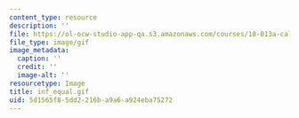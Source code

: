 ```yaml
---
content_type: resource
description: ''
file: https://ol-ocw-studio-app-qa.s3.amazonaws.com/courses/18-013a-calculus-with-applications-spring-2005/5d1565f85dd2216ba9a6a924eba75272_inf_equal.gif
file_type: image/gif
image_metadata:
  caption: ''
  credit: ''
  image-alt: ''
resourcetype: Image
title: inf_equal.gif
uid: 5d1565f8-5dd2-216b-a9a6-a924eba75272
---
```

